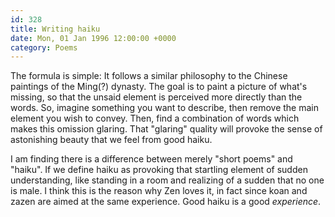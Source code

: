```yaml
---
id: 328
title: Writing haiku
date: Mon, 01 Jan 1996 12:00:00 +0000
category: Poems
---
```


The formula is simple: It follows a similar philosophy to the Chinese
paintings of the Ming(?) dynasty.  The goal is to paint a picture of
what's missing, so that the unsaid element is perceived more directly
than the words.  So, imagine something you want to describe, then remove
the main element you wish to convey.  Then, find a combination of words
which makes this omission glaring.  That "glaring" quality will provoke
the sense of astonishing beauty that we feel from good haiku.

I am finding there is a difference between merely "short poems" and
"haiku".  If we define haiku as provoking that startling element of
sudden understanding, like standing in a room and realizing of a sudden
that no one is male.  I think this is the reason why Zen loves it, in
fact since koan and zazen are aimed at the same experience.  Good haiku
is a good *experience*.


